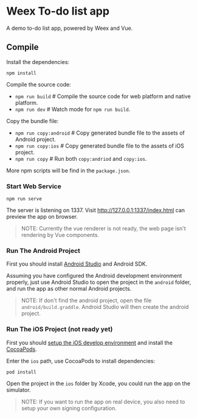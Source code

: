 # Weex To-do list app

A demo to-do list app, powered by Weex and Vue.

## Compile

Install the dependencies:

```
npm install
```

Compile the source code:

+ `npm run build` # Compile the source code for web platform and native platform.
+ `npm run dev` # Watch mode for `npm run build`.

Copy the bundle file:

+ `npm run copy:android` # Copy generated bundle file to the assets of Android project.
+ `npm run copy:ios` # Copy generated bundle file to the assets of iOS project.
+ `npm run copy` # Run both `copy:andriod` and `copy:ios`.

More npm scripts will be find in the `package.json`.

### Start Web Service

```
npm run serve
```

The server is listening on 1337. Visit http://127.0.0.1:1337/index.html can preview the app on browser.

 > NOTE: Currently the vue renderer is not ready, the web page isn't rendering by Vue components.

### Run The Android Project

First you should install [Android Studio](https://developer.android.com/studio/index.html) and Android SDK.

Assuming you have configured the Android development environment properly, just use Android Studio to open the project in the `android` folder, and run the app as other normal Android projects.

> NOTE: If don't find the android project, open the file `android/build.graddle`. Android Studio will then create the android project.

### Run The iOS Project (not ready yet)

First you should [setup the iOS develop environment](https://developer.apple.com/library/content/documentation/IDEs/Conceptual/AppStoreDistributionTutorial/Setup/Setup.html) and install the [CocoaPods](https://guides.cocoapods.org/using/getting-started.html).

Enter the `ios` path, use CocoaPods to install dependencies:

```
pod install
```

Open the project in the `ios` folder by Xcode, you could run the app on the simulator.

 > NOTE: If you want to run the app on real device, you also need to setup your own signing configuration.
